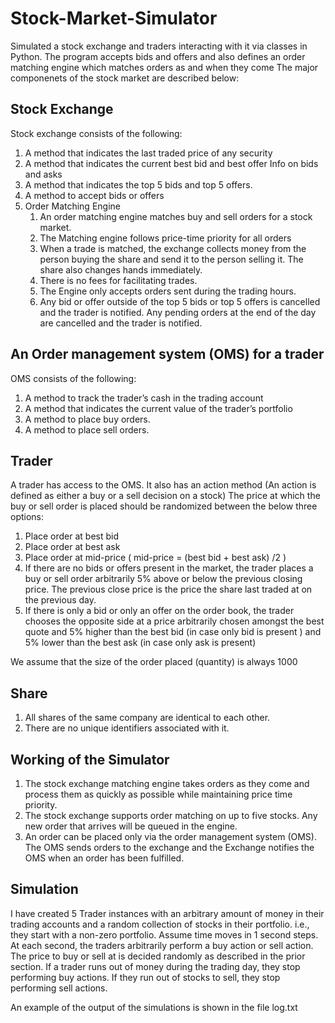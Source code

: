 # Stock-Market-Simulator
Simulated a stock exchange and traders interacting with it via classes in Python. The program accepts bids and offers and also defines an order matching engine which matches orders as and when they come
The major componenets of the stock market are described below:
## Stock Exchange
Stock exchange consists of the following:
1. A method that indicates the last traded price of any security
2. A method that indicates the current best bid and best offer Info on bids and asks
3. A method that indicates the top 5 bids and top 5 offers.
4. A method to accept bids or offers
5. Order Matching Engine
   1. An order matching engine matches buy and sell orders for a stock market.
   2. The Matching engine follows price-time priority for all orders
   3. When a trade is matched, the exchange collects money from the person buying the share and send it to the person selling it. The share also changes hands immediately.
   4. There is no fees for facilitating trades.
   5. The Engine only accepts orders sent during the trading hours.
   6. Any bid or offer outside of the top 5 bids or top 5 offers is cancelled and the trader is notified. Any pending orders at the end of the day are cancelled and the trader is notified.

## An Order management system (OMS) for a trader
OMS consists of the following:
1. A method to track the trader’s cash in the trading account
2. A method that indicates the current value of the trader’s portfolio
3. A method to place buy orders.
4. A method to place sell orders.

## Trader
A trader has access to the OMS. It also has an action method (An action is defined as either a buy or a sell decision on a stock)
The price at which the buy or sell order is placed should be randomized between the below three options:
1. Place order at best bid
2. Place order at best ask
3. Place order at mid-price ( mid-price = (best bid + best ask) /2 )
4. If there are no bids or offers present in the market, the trader places a buy or sell order arbitrarily 5% above or below the previous closing price. The previous close price is the price the share last traded at on the previous day.
5. If there is only a bid or only an offer on the order book, the trader chooses the opposite side at a price arbitrarily chosen amongst the best quote and 5% higher than the best bid (in case only bid is present ) and 5% lower than the best ask (in case only ask is present)

We assume that the size of the order placed (quantity) is always 1000

## Share
1. All shares of the same company are identical to each other.
2. There are no unique identifiers associated with it.

## Working of the Simulator
1. The stock exchange matching engine takes orders as they come and process them as quickly as possible while maintaining price time priority.
2. The stock exchange supports order matching on up to five stocks. Any new order that arrives will be queued in the engine.
3. An order can be placed only via the order management system (OMS). The OMS sends orders to the exchange and the Exchange notifies the OMS when an order has been fulfilled.

## Simulation
I have created 5 Trader instances with an arbitrary amount of money in their trading accounts and a random collection of stocks in their portfolio. i.e., they start with a non-zero portfolio. Assume time moves in 1 second steps. At each second, the traders arbitrarily perform a buy action or sell action. The price to buy or sell at is decided randomly as described in the prior section. If a trader runs out of money during the trading day, they stop performing buy actions. If they run out of stocks to sell, they stop performing sell actions.

An example of the output of the simulations is shown in the file log.txt
